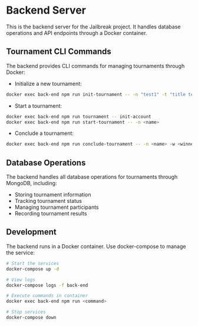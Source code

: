 # Backend Server

This is the backend server for the Jailbreak project. It handles database operations and API endpoints through a Docker container.

## Tournament CLI Commands

The backend provides CLI commands for managing tournaments through Docker:

- Initialize a new tournament:
```bash
docker exec back-end npm run init-tournament -- -n "test1" -t "title test" -d "description test" -s "system prompt test" [-m <model>] [-c <character-limit>] [-p <pool>]
```

- Start a tournament:
```bash
docker exec back-end npm run tournament -- init-account
docker exec back-end npm run start-tournament -- -n <name> 
```

- Conclude a tournament:
```bash
docker exec back-end npm run conclude-tournament -- -n <name> -w <winner-address>
```

## Database Operations

The backend handles all database operations for tournaments through MongoDB, including:
- Storing tournament information
- Tracking tournament status
- Managing tournament participants
- Recording tournament results

## Development

The backend runs in a Docker container. Use docker-compose to manage the service:

```bash
# Start the services
docker-compose up -d

# View logs
docker-compose logs -f back-end

# Execute commands in container
docker exec back-end npm run <command>

# Stop services
docker-compose down
